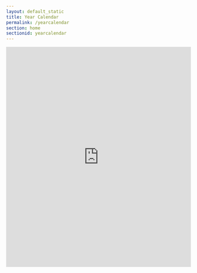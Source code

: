 ```yaml
---
layout: default_static
title: Year Calendar
permalink: /yearcalendar
section: home
sectionid: yearcalendar
---
```


<iframe src="https://calendar.google.com/calendar/b/1/embed?height=600&amp;wkst=1&amp;bgcolor=%23ffffff&amp;ctz=America%2FToronto&amp;src=c3RwYXRzaGlnaHFjQGdtYWlsLmNvbQ&amp;color=%230B8043&amp;showCalendars=0&amp;showNav=1&amp;showTitle=0&amp;showDate=1&amp;showPrint=1&amp;showTabs=1&amp;showTz=0&amp;title=Year%20Calendar" style="border-width:0" width="100%" height="600" frameborder="0" scrolling="no"></iframe>